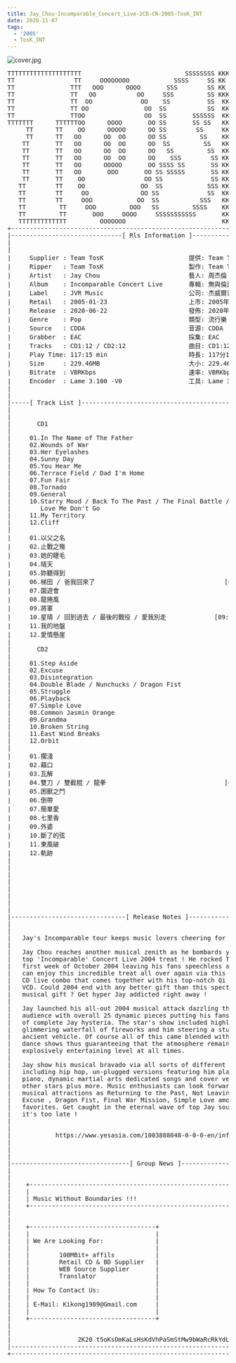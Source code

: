 ```yaml
---
title: Jay_Chou-Incomparable_Concert_Live-2CD-CN-2005-TosK_INT
date: 2020-11-07
tags: 
  - '2005'
  - TosK_INT
---
```


![cover.jpg](https://goindex.65style.workers.dev/3:/Music/MP3/Jay_Chou-Incomparable_Concert_Live-2CD-CN-2005-TosK_INT/000-jay_chou-incomparable_concert_live-2cd-cn-2005-proof-tosk.jpg)

<retrotxt v-slot>
<pre class="has-text-plain text-1x font-ibm_vga_8x16">TTTTTTTTTTTTTTTTTTTT                            SSSSSSSS KKKKKKKK  KKKKKKKKKKKKKK
TT                TT     OOOOOOOO            SSSS     SS KK   KKK  KKKK        KK
TT               TTT   OOO      OOOO       SSS        SS KK    KKK  KKK        KK
TT               TT   OO           OO     SSS         SS KKK      KKKK        KK
TT               TT  OO             OO    SS          SS  KK       KK        KK
TT               TT OO               OO  SS           SS  KK                KK
TT               TTOO                OO  SS       SSSSSS  KK                KK
TTTTTTT      TTTTTTOO      OOOO       OO SS       SS SS   KK               KK
     TT      TT    OO      OOOOO      OO SS        SS     KK              KK
     TT      TT   OO      OO  OO      OO SS         SS    KK              KK
    TT       TT   OO      OO  OO      OO  SS         SS   KK               KK
    TT       TT   OO      OO  OO      OO   SS         SS  KK                KK
    TT       TT   OO      OO  OO      OO    SSS        SS KK                 KK
    TT       TT   OO      OOOOO       OO SSSS SS       SS KK                  KK
    TT       TT   OO       OOO       OO SS SSSSS       SS KK                   KK
    TT       TT    OO                OO SS             SS KK       KK           KK
   TT        TT    OO               OO  SS            SSS KK      KKKK         KK
   TT        TT     OO              OO SS             SS  KK      KK KK       KK
   TT        TT     OOO            OO  SS           SSS   KK      KK  KK    KKK
   TT         TT     OOO         OOO   SS         SSSS    KK       KK  KK  KKK
   TT         TT       OOO     OOOO     SSSSSSSSSSS       KK KKKKKKKK  KK KKK
   TTTTTTTTTTTTT         OOOOOOO                          KKKK          KKKK
+------------------------------------------------------------------------------+
|------------------------------[ Rls Information ]-----------------------------|
|                                                                              |
|                                                                              |
|     Supplier : Team TosK                       提供: Team TosK               |
|     Ripper   : Team TosK                       製作: Team TosK               |
|     Artist   : Jay Chou                        藝人: 周杰倫                  |
|     Album    : Incomparable Concert Live       專輯: 無與倫比演唱會          |
|     Label    : JVR Music                       公司: 杰威爾音樂              |
|     Retail   : 2005-01-23                      上市: 2005年01月23日          |
|     Release  : 2020-06-22                      發佈: 2020年06月22日          |
|     Genre    : Pop                             類型: 流行樂                  |
|     Source   : CDDA                            音源: CDDA                    |
|     Grabber  : EAC                             採集: EAC                     |
|     Tracks   : CD1:12 / CD2:12                 曲目: CD1:12 / CD2:12首       |
|     Play Time: 117:15 min                      時長: 117分15秒               |
|     Size     : 229.46MB                        大小: 229.46 MB               |
|     Bitrate  : VBRKbps                         速率: VBRKbps                 |
|     Encoder  : Lame 3.100 -V0                  工具: Lame 3.100 -V0          |
|                                                                              |
|                                                                              |
|-----[ Track List ]-----------------------------------------------------------|
|                                                                              |
|                                                                              |
|       CD1                                                                    |
|                                                                              |
|     01.In The Name of The Father                           [06:00]           |
|     02.Wounds of War                                       [04:38]           |
|     03.Her Eyelashes                                       [03:51]           |
|     04.Sunny Day                                           [04:59]           |
|     05.You Hear Me                                         [03:50]           |
|     06.Terrace Field / Dad I'm Home                        [04:37]           |
|     07.Fun Fair                                            [04:19]           |
|     08.Tornado                                             [04:08]           |
|     09.General                                             [03:02]           |
|     10.Starry Mood / Back To The Past / The Final Battle / [09:14]           |
|        Love Me Don't Go                                                      |
|     11.My Territory                                        [03:59]           |
|     12.Cliff                                               [04:22]           |
|                                                                              |
|     01.以父之名                                            [06:00]           |
|     02.止戰之殤                                            [04:38]           |
|     03.她的睫毛                                            [03:51]           |
|     04.晴天                                                [04:59]           |
|     05.妳聽得到                                            [03:50]           |
|     06.梯田 / 爸我回來了                                   [04:37]           |
|     07.園遊會                                              [04:19]           |
|     08.龍捲風                                              [04:08]           |
|     09.將軍                                                [03:02]           |
|     10.星晴 / 回到過去 / 最後的戰役 / 愛我別走             [09:14]           |
|     11.我的地盤                                            [03:59]           |
|     12.愛情懸崖                                            [04:22]           |
|                                                                              |
|       CD2                                                                    |
|                                                                              |
|     01.Step Aside                                          [04:22]           |
|     02.Excuse                                              [04:22]           |
|     03.Disintegration                                      [03:37]           |
|     04.Double Blade / Nunchucks / Dragon Fist              [07:01]           |
|     05.Struggle                                            [04:24]           |
|     06.Playback                                            [04:36]           |
|     07.Simple Love                                         [06:34]           |
|     08.Common Jasmin Orange                                [05:02]           |
|     09.Grandma                                             [04:18]           |
|     10.Broken String                                       [04:50]           |
|     11.East Wind Breaks                                    [05:15]           |
|     12.Orbit                                               [06:35]           |
|                                                                              |
|     01.擱淺                                                [04:22]           |
|     02.藉口                                                [04:22]           |
|     03.瓦解                                                [03:37]           |
|     04.雙刀 / 雙截棍 / 龍拳                                [07:01]           |
|     05.困獸之鬥                                            [04:24]           |
|     06.倒帶                                                [04:36]           |
|     07.簡單愛                                              [06:34]           |
|     08.七里香                                              [05:02]           |
|     09.外婆                                                [04:18]           |
|     10.斷了的弦                                            [04:50]           |
|     11.東風破                                              [05:15]           |
|     12.軌跡                                                [06:35]           |
|                                                            -------           |
|                                                            117:15 min        |
|                                                            229.46 MB         |
|                                                                              |
|                                                                              |
|                                                                              |
|                                                                              |
|                                                                              |
|-------------------------------[ Release Notes ]------------------------------|
|                                                                              |
|                                                                              |
|   Jay's Incomparable tour keeps music lovers cheering for more !             |
|                                                                              |
|   Jay Chou reaches another musical zenith as he bombards you with his        |
|   top 'Incomparable' Concert Live 2004 treat ! He rocked Taipei in the       |
|   first week of October 2004 leaving his fans speechless and now you         |
|   can enjoy this incredible treat all over again via this incredible 2       |
|   CD live combo that comes together with his top-notch Qi Li Xiang MV        |
|   VCD. Could 2004 end with any better gift than this spectacular             |
|   musical gift ? Get hyper Jay addicted right away !                         |
|                                                                              |
|   Jay launched his all-out 2004 musical attack dazzling the Taipei           |
|   audience with overall 25 dynamic pieces putting his fans into state        |
|   of complete Jay hysteria. The star's show included highlights like a       |
|   glimmering waterfall of fireworks and him steering a stunning              |
|   ancient vehicle. Of course all of this came blended with outstanding       |
|   dance shows thus guaranteeing that the atmosphere remained at an           |
|   explosively entertaining level at all times.                               |
|                                                                              |
|   Jay show his musical bravado via all sorts of different music styles       |
|   including hip hop, un-plugged versions featuring him playing the           |
|   piano, dynamic martial arts dedicated songs and cover versions of          |
|   other stars plus more. Music enthusiasts can look forward to such          |
|   musical attractions as Returning to the Past, Not Leaving My Love,         |
|   Excuse , Dragon Fist, Final War Mission, Simple Love among other           |
|   favorites. Get caught in the eternal wave of top Jay sounds before         |
|   it's too late !                                                            |
|                                                                              |
|                                                                              |
|            https://www.yesasia.com/1003888048-0-0-0-en/info.html             |
|                                                                              |
|                                                                              |
|                                                                              |
|--------------------------------[ Group News ]--------------------------------|
|                                                                              |
|                                                                              |
|    +--------------------------------------------------------------------+    |
|    |                                                                    |    |
|    | Music Without Boundaries !!!                                       |    |
|    +--------------------------------------------------------------------+    |
|                                                                              |
|                                                                              |
|    +----------------------------------+                                      |
|    |                                  |                                      |
|    | We Are Looking For:              |                                      |
|    |                                  |                                      |
|    |        100MBit+ affils           |                                      |
|    |        Retail CD &amp; BD Supplier   |                                      |
|    |        WEB Source Supplier       |                                      |
|    |        Translator                |                                      |
|    |                                  |                                      |
|    | How To Contact Us:               |                                      |
|    |                                  |                                      |
|    | E-Mail: Kikong1989@Gmail.com     |                                      |
|    |                                  |                    RlS No. 1829      |
|    +----------------------------------+                                      |
|                                                                              |
|                                                                              |
|                  2K20 t5oKsDmKaLsHsKdVhPaSmStMw9bWaRcRkYdL                   |
|------------------------------------------------------------------------------|
+------------------------------------------------------------------------------+
<span class="dos-cursor">_</span></pre>
</retrotxt>

<a-player 
    :options="{
        audio: [
          {
            name: '以父之名',
            artist: '周杰倫',
            url: 'https://goindex.65style.workers.dev/3:/Music/MP3/Jay_Chou-Incomparable_Concert_Live-2CD-CN-2005-TosK_INT/101-jay_chou-in_the_name_of_the_father-tosk.mp3',
            cover: 'https://goindex.65style.workers.dev/3:/Music/MP3/Jay_Chou-Incomparable_Concert_Live-2CD-CN-2005-TosK_INT/000-jay_chou-incomparable_concert_live-2cd-cn-2005-proof-tosk.jpg',
            theme: '#ebd0c2'
          },
        ]
    }"
/>

<download url="https://mirrorace.org/m/53N4H"/>

